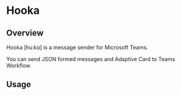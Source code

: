 # Hooka
## Overview
Hooka [hu:kɑ] is a message sender for Microsoft Teams.

You can send JSON formed messages and Adaptive Card to Teams Workflow.

## Usage


